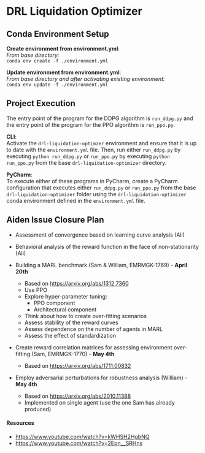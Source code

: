 # DRL Liquidation Optimizer
## Conda Environment Setup
**Create environment from environment.yml**:  
*From base directory:*  
```conda env create -f ./environment.yml```

**Update environment from environment.yml**:  
*From base directory and after activating existing environment:*  
```conda env update -f ./environment.yml```

## Project Execution
The entry point of the program for the DDPG algorithm is  ```run_ddpg.py``` and the entry point of the program for the PPO algorithm is ```run_ppo.py```. 

**CLI**:  
Activate the ```drl-liquidation-optimzer``` environment and ensure that it is up to date with the ```environment.yml``` file. Then, run either ```run_ddpg.py``` by executing ```python run_ddpg.py``` or ```run_ppo.py``` by executing ```python run_ppo.py``` from the base ```drl-liquidation-optimizer``` directory. 

**PyCharm**:  
To execute either of these programs in PyCharm, create a PyCharm configuration that executes either ```run_ddpg.py``` or ```run_ppo.py``` from the base ```drl-liquidation-optimizer``` folder using the ```drl-liquidation-optimizer``` conda environment defined in the ```environment.yml``` file. 



## Aiden Issue Closure Plan
- Assessment of convergence based on learning curve analysis (Ali)
- Behavioral analysis of the reward function in the face of non-stationarity (Ali)


- Building a MARL benchmark (Sam & William, EMRMGK-1769) - **April 20th**
	- Based on https://arxiv.org/abs/1312.7360
	- Use PPO
	- Explore hyper-parameter tuning:
		- PPO component
		- Architectural component
	- Think about how to create over-fitting scenarios
	- Assess stability of the reward curves
	- Assess dependence on the number of agents in MARL
	- Assess the effect of standardization
- Create reward correlation matrices for assessing environment over-fitting (Sam, EMRMGK-1770) - **May 4th**
	- Based on https://arxiv.org/abs/1711.00832


- Employ adversarial perturbations for robustness analysis (William) - **May 4th**
	- Based on https://arxiv.org/abs/2010.11388
	- Implemented on single agent (use the one Sam has already produced)
	


#### Resources
- https://www.youtube.com/watch?v=kWHSH2HgbNQ
- https://www.youtube.com/watch?v=2Epn__SRHns